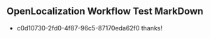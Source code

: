 ## OpenLocalization Workflow Test MarkDown
* c0d10730-2fd0-4f87-96c5-87170eda62f0 thanks!

<!--HONumber=Jul16_HO3-->


